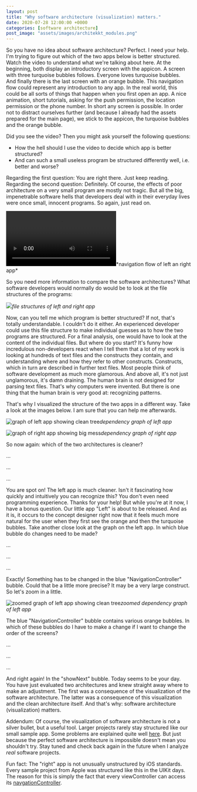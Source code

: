 ```yaml
---
layout: post
title: "Why software architecture (visualization) matters."
date: 2020-07-28 12:00:00 +0000
categories: [software architecture]
post_image: "assets/images/architekkt_modules.png"
---
```

So you have no idea about software architecture? Perfect. I need your help. I'm trying to figure out which of the two apps below is better structured. Watch the video to understand what we're talking about here. At the beginning, both display an introductory screen with the appicon. A screen with three turquoise bubbles follows. Everyone loves turquoise bubbles. And finally there is the last screen with an orange bubble. This navigation flow could represent any introduction to any app. In the real world, this could be all sorts of things that happen when you first open an app. A nice animation, short tutorials, asking for the push permission, the location permission or the phone number. In short any screen is possible. In order not to distract ourselves further (and because I already had the assets prepared for the main page), we stick to the appicon, the turquoise bubbles and the orange bubble.

Did you see the video? Then you might ask yourself the following questions:

- How the hell should I use the video to decide which app is better structured?
- And can such a small useless program be structured differently well, i.e. better and worse?

Regarding the first question: You are right there. Just keep reading. Regarding the second question: Definitely. Of course, the effects of poor architecture on a very small program are mostly not tragic. But all the big, impenetrable software hells that developers deal with in their everyday lives were once small, innocent programs. So again, just read on.

<video title="navigation flow of left an right app" controls loop>
<source src="{{site.baseurl}}/assets/videos/leftright.mp4" type="video/mp4">
                            Your browser does not support the video tag.
</video>*navigation flow of left an right app*

So you need more information to compare the software architectures? What software developers would normally do would be to look at the file structures of the programs:

![]({{site.baseurl}}/assets/images/file_structure.png)*file structures of left and right app*

Now, can you tell me which program is better structured? If not, that's totally understandable. I couldn't do it either. An experienced developer could use this file structure to make individual guesses as to how the two programs are structured. For a final analysis, one would have to look at the content of the individual files. But where do you start? It's funny how incredulous non-developers react when I tell them that a lot of my work is looking at hundreds of text files and the constructs they contain, and understanding where and how they refer to other constructs. Constructs, which in turn are described in further text files. Most people think of software development as much more glamorous. And above all, it's not just unglamorous, it's damn draining. The human brain is not designed for parsing text files. That's why computers were invented. But there is one thing that the human brain is very good at: recognizing patterns.

That's why I visualized the structure of the two apps in a different way. Take a look at the images below. I am sure that you can help me afterwards.

![graph of left app showing clean tree]({{site.baseurl}}/assets/images/left_graph.png)*dependency graph of left app*

![graph of right app showing big mess]({{site.baseurl}}/assets/images/right_graph.png)*dependency graph of right app*

So now again: which of the two architectures is cleaner?

...

...

...

You are spot on! The left app is much cleaner. Isn't it fascinating how quickly and intuitively you can recognize this? You don't even need programming experience. Thanks for your help! But while you're at it now, I have a bonus question. Our little app "Left" is about to be released. And as it is, it occurs to the concept designer right now that it feels much more natural for the user when they first see the orange and then the turquoise bubbles. Take another close look at the graph on the left app. In which blue bubble do changes need to be made?

...

...

...

Exactly! Something has to be changed in the blue "NavigationController" bubble. Could that be a little more precise? It may be a very large construct. So let's zoom in a little.

![zoomed graph of left app showing clean tree]({{site.baseurl}}/assets/images/left_graph_zoomed.png)*zoomed dependency graph of left app*

The blue "NavigationController" bubble contains various orange bubbles. In which of these bubbles do I have to make a change if I want to change the order of the screens?

...

...

...

And right again! In the "showNext" bubble. Today seems to be your day. You have just evaluated two architectures and knew straight away where to make an adjustment. The first was a consequence of the visualization of the software architecture. The latter was a consequence of this visualization and the clean architecture itself. And that's why: software architecture (visualization) matters.

Addendum: Of course, the visualization of software architecture is not a silver bullet, but a useful tool. Larger projects rarely stay structured like our small sample app. Some problems are explained quite well [here](https://www.youtube.com/watch?v=QM1iUe6IofM). But just because the perfect software architecture is impossible doesn't mean you shouldn't try. Stay tuned and check back again in the future when I analyze *real* software projects.

Fun fact: The "right" app is not unusually unstructured by iOS standards. Every sample project from Apple was structured like this in the UIKit days. The reason for this is simply the fact that every viewController can access its [navgationController](https://developer.apple.com/documentation/uikit/uiviewcontroller/1621860-navigationcontroller).